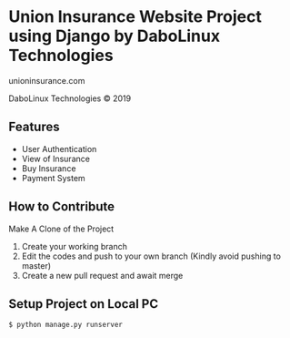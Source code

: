 # Union Insurance Website Project using Django by DaboLinux Technologies

unioninsurance.com

DaboLinux Technologies © 2019

## Features

- User Authentication
- View of Insurance
- Buy Insurance
- Payment System

## How to Contribute

Make A Clone of the Project

1. Create your working branch
2. Edit the codes and push to your own branch (Kindly avoid pushing to master)
3. Create a new pull request and await merge


## Setup Project on Local PC

    $ python manage.py runserver
